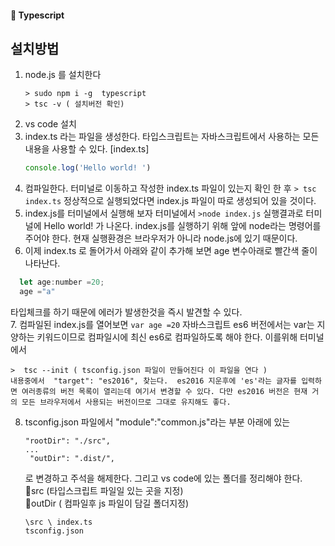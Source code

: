 #### 🍎 Typescript

## 설치방법
1. node.js 를 설치한다
   ``` 
   > sudo npm i -g  typescript
   > tsc -v ( 설치버전 확인)
   ```
2. vs code 설치 
3. index.ts 라는 파일을 생성한다. 타입스크립트는 자바스크립트에서 사용하는 모든 내용을 사용할 수 있다.
   [index.ts]
   ```js
   console.log('Hello world! ')
   ```
4. 컴파일한다. 터미널로 이동하고 작성한 index.ts 파일이 있는지 확인 한 후 ``` > tsc index.ts ```  정상적으로 실행되었다면 index.js 파일이 따로 생성되어 있을 것이다.
5. index.js를 터미널에서 실행해 보자 터미널에서 ``` >node index.js ``` 실행결과로 터미널에 Hello world! 가 나온다.  index.js를 실행하기 위해 앞에 node라는 명령어를 주어야 한다. 현재 실행환경은 브라우저가 아니라 node.js에 있기 때문이다.
6. 이제 index.ts 로 돌어가서 아래와 같이 추가해 보면 age 변수아래로 빨간색 줄이 나타난다.   
 ```js
   let age:number =20;
   age ="a" 
```    
타입체크를 하기 때문에 에러가 발생한것을 즉시 발견할 수 있다.   
7. 컴파일된 index.js를 열어보면  ``` var age =20 ```  자바스크립트 es6 버전에서는 var는 지양하는 키워드이므로 컴파일시에 최신 es6로 컴파일하도록 해야 한다. 이를위해 터미널에서 
```
>  tsc --init ( tsconfig.json 파일이 만들어진다 이 파일을 연다 )
내용중에서  "target": "es2016", 찾는다.  es2016 지운후에 'es'라는 글자를 입력하면 여러종류의 버전 목록이 열리는데 여기서 변경할 수 있다. 다만 es2016 버전은 현재 거의 모든 브라우저에서 사용되는 버전이므로 그대로 유지해도 좋다. 
```
8. tsconfig.json 파일에서 "module":"common.js"라는 부분 아래에 있는   
   ```
   "rootDir": "./src",
   ...
    "outDir": ".dist/",     
    ```

   로 변경하고 주석을 해제한다.
   그리고 vs code에 있는 폴더를 정리해야 한다.    
   📁src (타입스크립트 파일일 있는 곳을 지정)    
   📁outDir ( 컴파일후 js 파일이 담길 폴더지정)   
   ```  
   \src \ index.ts
   tsconfig.json
   
   ```
